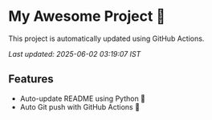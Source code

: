 # My Awesome Project 🚀

This project is automatically updated using GitHub Actions.

_Last updated: 2025-06-02 03:19:07 IST_

## Features
- Auto-update README using Python 🐍
- Auto Git push with GitHub Actions 🤖
